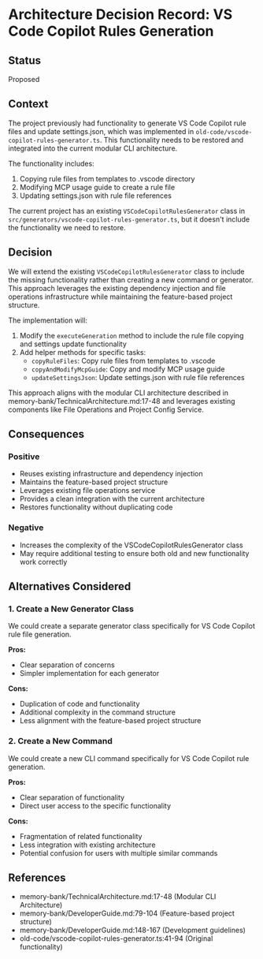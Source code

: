 # Architecture Decision Record: VS Code Copilot Rules Generation

## Status

Proposed

## Context

The project previously had functionality to generate VS Code Copilot rule files and update settings.json, which was implemented in `old-code/vscode-copilot-rules-generator.ts`. This functionality needs to be restored and integrated into the current modular CLI architecture.

The functionality includes:

1. Copying rule files from templates to .vscode directory
2. Modifying MCP usage guide to create a rule file
3. Updating settings.json with rule file references

The current project has an existing `VSCodeCopilotRulesGenerator` class in `src/generators/vscode-copilot-rules-generator.ts`, but it doesn't include the functionality we need to restore.

## Decision

We will extend the existing `VSCodeCopilotRulesGenerator` class to include the missing functionality rather than creating a new command or generator. This approach leverages the existing dependency injection and file operations infrastructure while maintaining the feature-based project structure.

The implementation will:

1. Modify the `executeGeneration` method to include the rule file copying and settings update functionality
2. Add helper methods for specific tasks:
   - `copyRuleFiles`: Copy rule files from templates to .vscode
   - `copyAndModifyMcpGuide`: Copy and modify MCP usage guide
   - `updateSettingsJson`: Update settings.json with rule file references

This approach aligns with the modular CLI architecture described in memory-bank/TechnicalArchitecture.md:17-48 and leverages existing components like File Operations and Project Config Service.

## Consequences

### Positive

- Reuses existing infrastructure and dependency injection
- Maintains the feature-based project structure
- Leverages existing file operations service
- Provides a clean integration with the current architecture
- Restores functionality without duplicating code

### Negative

- Increases the complexity of the VSCodeCopilotRulesGenerator class
- May require additional testing to ensure both old and new functionality work correctly

## Alternatives Considered

### 1. Create a New Generator Class

We could create a separate generator class specifically for VS Code Copilot rule file generation.

**Pros:**

- Clear separation of concerns
- Simpler implementation for each generator

**Cons:**

- Duplication of code and functionality
- Additional complexity in the command structure
- Less alignment with the feature-based project structure

### 2. Create a New Command

We could create a new CLI command specifically for VS Code Copilot rule generation.

**Pros:**

- Clear separation of functionality
- Direct user access to the specific functionality

**Cons:**

- Fragmentation of related functionality
- Less integration with existing architecture
- Potential confusion for users with multiple similar commands

## References

- memory-bank/TechnicalArchitecture.md:17-48 (Modular CLI Architecture)
- memory-bank/DeveloperGuide.md:79-104 (Feature-based project structure)
- memory-bank/DeveloperGuide.md:148-167 (Development guidelines)
- old-code/vscode-copilot-rules-generator.ts:41-94 (Original functionality)
